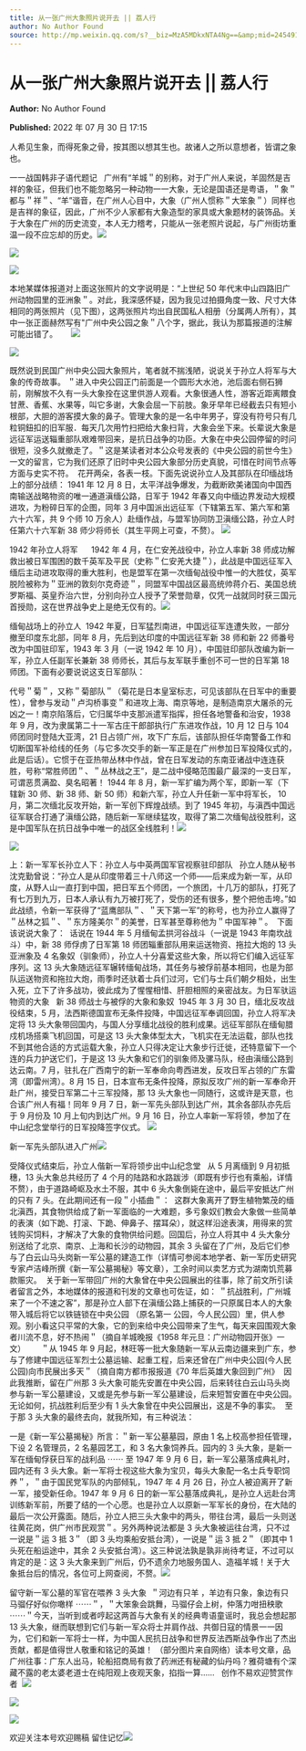 ```yaml
---
title: 从一张广州大象照片说开去 || 荔人行
author: No Author Found
source: http://mp.weixin.qq.com/s?__biz=MzA5MDkxNTA4Ng==&amp;mid=2454912489&amp;idx=1&amp;sn=6ffec8dbc56c13fcc800fa5e918e7e54&amp;chksm=87a23588b0d5bc9ed3f580338b9ace11ad4efd0f7cb3c6af870c291a86048d21dfceafc2e8ca#rd
---
```


# 从一张广州大象照片说开去 || 荔人行

**Author:** No Author Found

**Published:** 2022 年 07 月 30 日 17:15

人希见生象，而得死象之骨，按其图以想其生也。故诸人之所以意想者，皆谓之象也。

一一战国韩非子语代题记   广州有“羊城＂的别称，对于广州人来说，羊固然是吉祥的象征，但我们也不能忽略另一种动物一一大象，无论是国语还是粤语，＂象＂都与＂祥＂、“羊”谐音，在广州人心目中，大象（广州人惯称＂大笨象＂）同样也是吉祥的象征，因此，广州不少人家都有大象造型的家具或大象题材的装饰品。关于大象在广州的历史流变，本人无力稽考，只能从一张老照片说起，与广州街坊重温一段不应忘却的历史。![](https://mmbiz.qpic.cn/mmbiz_png/Ljib4So7yuWjnFia69jicZcGVDH8nmlymk6vXVfYRfxv9jByiaw7QGmhBiaX0IwRBciad6QH5PTu9XtZibSYS6VdBEoicA/640?wx_fmt=png)

![](https://mmbiz.qpic.cn/mmbiz_png/Ljib4So7yuWj9wtb7lbnqprQub5sJtNy0DFVZ02hvg0zqUObxkzCdVZdI2yffMjFTt7p84OyWTiaJNnjM2TgWWPw/640?wx_fmt=png)

![](https://mmbiz.qpic.cn/mmbiz_jpg/PJWG74pLsMb1k5k7lHTlZxagia5ibG6vNKoe3f64ls5WPh1pibutxKoib6UtZn3GLSMIVm3gURdhp3AUtFYMnmwUCw/640)

本地某媒体报道对上面这张照片的文字说明是：“上世纪 50 年代末中山四路旧广州动物园里的亚洲象＂。对此，我深感怀疑，因为我见过拍摄角度一致、尺寸大体相同的两张照片（见下图），这两张照片均出自民国私人相册（分属两人所有），其中一张正面赫然写有"广州中央公园之象＂八个字，据此，我认为那篇报道的注解可能出错了。      ![](https://mmbiz.qpic.cn/mmbiz_png/Ljib4So7yuWj9wtb7lbnqprQub5sJtNy0DFVZ02hvg0zqUObxkzCdVZdI2yffMjFTt7p84OyWTiaJNnjM2TgWWPw/640?wx_fmt=png)

![](https://mmbiz.qpic.cn/mmbiz_jpg/PJWG74pLsMb1k5k7lHTlZxagia5ibG6vNKicaUyehDY9WaVdbuad3yGTeGljwdWbwBxCMeJSTtM0XdNSo6LRUUTEg/640)

既然说到民国广州中央公园大象照片，笔者就不揣浅陋，说说关于孙立人将军与大象的传奇故事。 ＂进入中央公园正门前面是一个圆形大水池，池后面右侧石狮前，刚解放不久有一头大象拴在这里供游人观看。大象很通人性，游客近距离餵食甘蔗、香蕉、水果等，叫它多谢，大象会屈一下前肢。象牙早年已经截去只有短小根部，大胆的游客摸大象的鼻子。管理大象的是一名中年男子，穿没有符号只有几粒铜鈕扣的旧军服．每天几次用竹扫把给大象扫背，大象会坐下来。长辈说大象是远征军运送辎重部队艰难带回来，是抗日战争的功臣。大象在中央公园停留的时问很短，没多久就撤走了。＂这是某读者对本公众号发表的《中央公园的前世今生》一文的留言，它为我们还原了旧时中央公园大象部分历史真貌，可惜在时间节点等方面与史实不符。  花开两朵，各表一枝。下面先说说孙立人及其部队在印缅战场上的部分战绩： 1941 年 12 月 8 日，太平洋战争爆发，为截断欧美诸国向中国西南输送战略物资的唯一通道滇缅公路，日军于 1942 年春又向中缅边界发动大规模进攻，为粉碎日军的企图，同年 3 月中国派出远征军（下辖第五军、第六军和第六十六军，共 9 个师 10 万余人）赴缅作战，与盟军协同防卫滇缅公路，孙立人时任第六十六军新 38 师少将师长（其生平网上可查，不赘）。 ![](https://mmbiz.qpic.cn/mmbiz_jpg/PJWG74pLsMb1k5k7lHTlZxagia5ibG6vNKZbLBvZHC2WVTJ1Ynoc3qQWpxyKhOLHlJfqWx88viaqBXzQve4ayswQg/640)

1942 年孙立人将军      1942 年 4 月，在仁安羌战役中，孙立人率新 38 师成功解救出被日军围困的数千英军及平民（史称＂仁安羌大捷＂），此战是中国远征军入缅后主动进攻取得的重大胜利，也是盟军在第一次缅甸战役中惟一的大胜仗，英军脱险被称为＂亚洲的敦刻尔克奇迹＂，同盟军中国战区最高统帅蒋介石、美国总统罗斯福、英皇乔治六世，分别向孙立人授予了荣誉勋章，仅凭一战就同时获三国元首授勋，这在世界战争史上是绝无仅有的。![](https://mmbiz.qpic.cn/mmbiz_jpg/PJWG74pLsMb1k5k7lHTlZxagia5ibG6vNKbZy6oMuVzsajS15E2R75Wz68pbsRxLLq5Q0MiaznwZ0jDgUADZWHpMw/640)

缅甸战场上的孙立人  1942 年夏，日军猛烈南进，中国远征军连遭失败，一部分撤至印度东北部，同年 8 月，先后到达印度的中国远征军新 38 师和新 22 师番号改为中国驻印军，1943 年 3 月（一说 1942 年 10 月），中国驻印部队改编为新一军，孙立人任副军长兼新 38 师师长，其后与友军联手重创不可一世的日军第 18 师团。下面有必要说说这支日军部队：

代号＂菊＂，又称＂菊部队＂（菊花是日本皇室标志，可见该部队在日军中的重要性），曾参与发动＂卢沟桥事变＂和进攻上海、南京等地，是制造南京大屠杀的元凶之一！南京陷落后，它归属华中支那派遣军指挥，担任各地警备和治安，1938 年 9 月，改为隶属第二十一军古庄干郎部执行广东进攻作战，10 月 12 日与 104 师团同时登陆大亚湾，21 日占领广州，攻下广东后，该部队担任华南警备工作和切断国军补给线的任务（与它多次交手的新一军正是在广州参加日军投降仪式的，此是后话）。它惯于在亚热带丛林中作战，曾在日军发动的东南亚诸战中连连获胜，号称“常胜师团＂、＂丛林战之王”，是二战中侵略范围最广最深的一支日军，可谓恶贯满盈、臭名昭著！ 1944 年 8 月，新一军扩编为两个军，即新一军（下辖新 30 师、新 38 师、新 50 师）和新六军，孙立人升任新一军中将军长， 10 月，第二次缅北反攻开始，新一军创下辉煌战绩。到了 1945 年初，与滇西中国远征军联合打通了滇缅公路，随后新一军继续猛攻，取得了第二次缅甸战役胜利，这是中国军队在抗日战争中唯一的战区全线胜利！![](https://mmbiz.qpic.cn/mmbiz_jpg/PJWG74pLsMb1k5k7lHTlZxagia5ibG6vNK4Df5dssBFtWjNzKAxSFAezVHyAMymA56HKZLjQRJ7J0tVj3QoghmKQ/640)

![](https://mmbiz.qpic.cn/mmbiz_jpg/PJWG74pLsMb1k5k7lHTlZxagia5ibG6vNKMvMDNIVFib1WIDuVrCA2DlVjtu7UA9Ah063k84mGNPZopIS2RsZVtzA/640)

上：新一军军长孙立人下：孙立人与中英两国军官视察驻印部队   孙立人随从秘书沈克勤曾说：“孙立人是从印度带着三十八师这一个师——后来成为新一军，从印度，从野人山一直打到中国，把日军五个师团，一个旅团，十几万的部队，打死了有七万到九万，日本人承认有九万被打死了，受伤的还有很多，整个把他击垮。”如此战绩，令新一军获得了“蓝鹰部队＂、＂天下第一军”的称号，也为孙立人赢得了＂丛林之狐＂、＂东方隆美尔＂的美誉，日军甚至尊称他为＂中国军神＂。  下面该说说大象了：  话说在 1944 年 5 月缅甸孟拱河谷战斗（一说是 1943 年南坎战斗）中，新 38 师俘虏了日军第 18 师团辎重部队用来运送物资、拖拉大炮的 13 头亚洲象及 4 名象奴（驯象师），孙立人十分喜爱这些大象，所以将它们编入远征军序列。这 13 头大象随远征军辗转缅甸战场，其任务与被俘前基本相同，也是为部队运送物资和拖拉大炮，雨季时还驮着士兵们过河，它们与士兵们朝夕相处，出生入死，立下了许多战功，彼此成为了惺惺相惜、肝胆相照的亲密战友。为日军驮运物资的大象   新 38 师战士与被俘的大象和象奴  1945 年 3 月 30 日，缅北反攻战役结束，5 月，法西斯德国宣布无条件投降，中国远征军奉调回国，孙立人将军决定将 13 头大象带回国内，与国人分享缅北战役的胜利成果。远征军部队在缅甸腊戍机场搭乘飞机回国，可是这 13 头大象体型太大，飞机实在无法运载，部队也找不到其他合适的方式运载大象，孙立人只得决定让大象步行迁徙，还特意留下一个连的兵力护送它们，于是这 13 头大象和它们的驯象师及骡马队，经由滇缅公路到达云南。7 月，驻扎在广西南宁的新一军奉命向粤西进发，反攻日军占领的广东雷湾（即雷州湾）。8 月 15 日，日本宣布无条件投降，原拟反攻广州的新一军奉命开赴广州，接受日军第二十三军投降，那 13 头大象也一同随行，这或许是天意，也合该广州人有福！同年 9 月 7 日，新一军先头部队到达广州，其余各部队亦先后于 9 月份及 10 月上旬内到达广州。9 月 16 日，孙立人率新一军将领，参加了在中山纪念堂举行的日军投降签字仪式。 ![](https://mmbiz.qpic.cn/mmbiz_jpg/PJWG74pLsMb1k5k7lHTlZxagia5ibG6vNK8qC3IGwOd4JKSYqyl7hdqKETQb3GQlKH07ZeLVic37c72fNDO3mm13A/640)

新一军先头部队进入广州![](https://mmbiz.qpic.cn/mmbiz_jpg/PJWG74pLsMb1k5k7lHTlZxagia5ibG6vNKemrbUuQtHMQCibbZEQ9ZCTpx4gxwDQtfbTyYNicRArZViboiaibHOFjYNLA/640)

受降仪式结束后，孙立人偕新一军将领步出中山纪念堂   从 5 月离缅到 9 月初抵穗，13 头大象总共经历了 4 个月的陆路和水路跋涉（即既有步行也有乘船，详情不赘），由于道路崎岖及水土不服，其中 6 头大象倒毙在途中，最后平安抵达广州的只有 7 头。在此期间还有一段＂小插曲＂：  这群大象离开了野生植物繁茂的缅北滇西，其食物供给成了新一军面临的一大难题，多亏象奴们教会大象做一些简单的表演（如下跪、打滚、下跪、伸鼻子、摆耳朵），就这样沿途表演，用得来的赏钱购买饲料，才解决了大象的食物供给问题。回国后，孙立人将其中 4 头大象分别送给了北京、南京、上海和长沙的动物园，其余 3 头留在了广州，及后它们参与了白云山马头岗新一军公墓的建造工作（详情可参阅本地学者、新一军历史研究专家卢洁峰所撰《新一军公墓揭秘》等文章），工余时间以卖艺方式为湖南饥荒募款赈灾。  关于新一军带回广州的大象曾在中央公园展出的往事，除了前文所引读者留言之外，本地媒体的报道和刊发的文章也可佐证，如： ＂抗战胜利，广州城来了一个不速之客”，那是孙立人部下在滇缅公路上捕获的一只原属日本人的大象带入城后将它以铁链锁在中央公园 （原名第一 公园，今人民公园）里，供人参观。别小看这只平常的大象，它的到来给中央公园带来了生气，每天来园围观大象者川流不息，好不热闹＂（摘自羊城晚报《1958 年元旦：广州动物园开张》一文）       ＂从 1945 年 9 月起，林旺等一批大象随新一军从云南边疆来到广东，参与了修建中国远征军烈士公墓运输、起重工程，后来还曾在广州中央公园(今人民公园)向市民展出多天＂（摘自南方都市报报道《70 年后英雄大象回到广州》  因此我推断，留在广州那 3 头大象可能先安置在中央公园，后来转往白云山马头岗参与新一军公墓建设，又或是先参与新一军公墓建设，后来短暂安置在中央公园。无论如何，抗战胜利后至少有 1 头大象曾在中央公园展出，这是不争的事实。  至于那 3 头大象的最终去向，就我所知，有三种说法：

一是《新一军公墓揭秘》所言：＂新一军公墓墓园，原由 1 名上校高参担任管理，下设 2 名管理员，2 名墓园艺工，和 3 名大象饲养兵。园内的 3 头大象，是新一军在缅甸俘获日军的战利品 ⋯⋯ 至 1947 年 9 月 6 日，新一军公墓落成典礼时，园内还有 3 头大象。新一军将士视这些大象为宝贝，每头大象配一名士兵专职饲养＂，＂由于国民党军队的内部倾轧，1947 年 4 月 26 日，孙立人被迫离开了新一军，接受新任命。1947 年 9 月 6 日的新一军公墓落成典礼，是孙立人远赴台湾训练新军前，所要了结的一个心愿。也是孙立人以原新一军军长的身份，在大陆的最后一次公开露面。随后，孙立人把三头大象中的两头，带往台湾，最后一头则送往黄花岗，供广州市民观赏＂。另外两种说法都是 3 头大象被运往台湾，只不过一说是＂运 3 抵 3＂（即 3 头均乘船安抵台湾），一说是＂运 3 抵 2＂（即其中 1 头死在船运途中，其余 2 头安抵台湾）。这三种说法孰是孰非尚待考证，不过可以肯定的是：这 3 头大象来到广州后，仍不遗余力地服务国人、造福羊城！关于大象抵台后的情况，各位可上网查阅，不赘。![](https://mmbiz.qpic.cn/mmbiz_jpg/PJWG74pLsMb1k5k7lHTlZxagia5ibG6vNKyGXQjUNKEiact1HRRhTVZKIvoxfPIyGd5XyXFiaAayQBbuiaQCfMI5icCw/640)

留守新一军公墓的军官在喂养 3 头大象  ＂河边有只羊 ，羊边有只象，象边有只马骝仔好似你噉样 ⋯⋯＂，＂大笨象会跳舞，马骝仔会上树，仲落力咁扭秧歌 ⋯⋯＂今天，当听到或者哼起这两首与大象有关的经典粤语童谣时，我总会想起那 13 头大象，继而联想到它们与新一军众将士并肩作战、共御日寇的情景一一因为，它们和新一军将士一样，为中国人民抗日战争和世界反法西斯战争作出了杰出贡献，都是值得世人敬重和铭记的英雄！ （部分图片来自网络）读本号文章，品广州往事：广东人出马，轮船招商局有救了药洲还有秘藏的仙丹吗？雅荷塘有个深藏不露的老太婆老道士在纯阳观上夜观天象，掐指一算……   创作不易欢迎赞赏作者  ![](https://mmbiz.qpic.cn/mmbiz_jpg/PJWG74pLsMb1k5k7lHTlZxagia5ibG6vNK28OvkwjCbXjy9z4Mzd5bSFXMvDRZsTiayylugIcZ3icFbmEyz7tVfssQ/640)

![](https://mmbiz.qpic.cn/mmbiz_jpg/PJWG74pLsMb1k5k7lHTlZxagia5ibG6vNKygsyfmOnG3R8zmfVpvounCn9YYzJPUMj9HwKhxTbxzRUDlvBchfrOA/640)

![](https://mmbiz.qpic.cn/mmbiz_jpg/PJWG74pLsMb1k5k7lHTlZxagia5ibG6vNK0KWQ5JJnkc1hm5tcmd0IxHUWgHlbAUXCxUMfnwBOMhqzANJbxUTI9w/640)

欢迎关注本号欢迎赐稿 留住记忆![](https://mmbiz.qpic.cn/mmbiz_jpg/PJWG74pLsMattAskmpcvtPqMpIAHv903ej09445slGiacxZia7YJLTjTfduepq4uPgA9SsCrq2xPG9UmJD0ao2MA/640?wx_fmt=jpeg)
